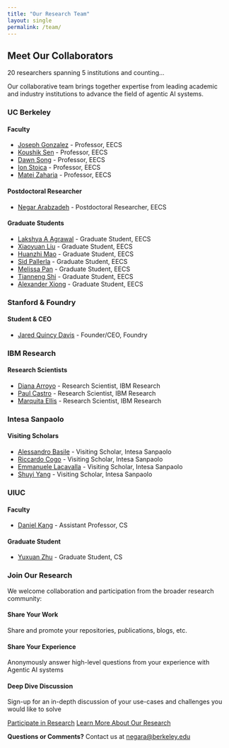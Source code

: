 ```yaml
---
title: "Our Research Team"
layout: single
permalink: /team/
---
```


## Meet Our Collaborators

<div class="team-intro">
<p class="team-stats">20 researchers spanning 5 institutions and counting…</p>
<p>Our collaborative team brings together expertise from leading academic and industry institutions to advance the field of agentic AI systems.</p>
</div>

<div class="team-grid">
<div class="institution-section">
<h3><i class="fas fa-university"></i> UC Berkeley</h3>

<div class="team-category">
<h4>Faculty</h4>
<ul class="team-list">
<li><a href="https://people.eecs.berkeley.edu/~jegonzal/" target="_blank">Joseph Gonzalez</a> - Professor, EECS</li>
<li><a href="https://people.eecs.berkeley.edu/~ksen/" target="_blank">Koushik Sen</a> - Professor, EECS</li>
<li><a href="https://people.eecs.berkeley.edu/~dawnsong/" target="_blank">Dawn Song</a> - Professor, EECS</li>
<li><a href="https://people.eecs.berkeley.edu/~istoica/" target="_blank">Ion Stoica</a> - Professor, EECS</li>
<li><a href="https://people.eecs.berkeley.edu/~matei/" target="_blank">Matei Zaharia</a> - Professor, EECS</li>
</ul>
</div>

<div class="team-category">
<h4>Postdoctoral Researcher</h4>
<ul class="team-list">
<li><a href="https://scholar.google.com/citations?user=vVHhYUEAAAAJ" target="_blank">Negar Arabzadeh</a> - Postdoctoral Researcher, EECS</li>
</ul>
</div>

<div class="team-category">
<h4>Graduate Students</h4>
<ul class="team-list">
<li><a href="https://www.linkedin.com/in/lakshya-agrawal-64b4a9155/" target="_blank">Lakshya A Agrawal</a> - Graduate Student, EECS</li>
<li><a href="https://xiaoyuan-liu.github.io/" target="_blank">Xiaoyuan Liu</a> - Graduate Student, EECS</li>
<li><a href="https://www.linkedin.com/in/huanzhi-mao/" target="_blank">Huanzhi Mao</a> - Graduate Student, EECS</li>
<li><a href="https://www.linkedin.com/in/sid-pallerla/" target="_blank">Sid Pallerla</a> - Graduate Student, EECS</li>
<li><a href="https://www.linkedin.com/in/melissa-pan-b01a93154/" target="_blank">Melissa Pan</a> - Graduate Student, EECS</li>
<li><a href="https://www.linkedin.com/in/tianneng-shi/" target="_blank">Tianneng Shi</a> - Graduate Student, EECS</li>
<li><a href="https://www.linkedin.com/in/alexander-xiong-5a7b99192/" target="_blank">Alexander Xiong</a> - Graduate Student, EECS</li>
</ul>
</div>
</div>

<div class="institution-section">
<h3><i class="fas fa-rocket"></i> Stanford & Foundry</h3>

<div class="team-category">
<h4>Student & CEO</h4>
<ul class="team-list">
<li><a href="https://www.linkedin.com/in/jared-quincy-davis/" target="_blank">Jared Quincy Davis</a> - Founder/CEO, Foundry</li>
</ul>
</div>
</div>

<div class="institution-section">
<h3><i class="fas fa-microchip"></i> IBM Research</h3>

<div class="team-category">
<h4>Research Scientists</h4>
<ul class="team-list">
<li><a href="https://www.linkedin.com/in/diana-arroyo-37b06a7/" target="_blank">Diana Arroyo</a> - Research Scientist, IBM Research</li>
<li><a href="https://www.linkedin.com/in/paul-castro-phd-6b6b6b2/" target="_blank">Paul Castro</a> - Research Scientist, IBM Research</li>
<li><a href="https://www.linkedin.com/in/marquita-ellis/" target="_blank">Marquita Ellis</a> - Research Scientist, IBM Research</li>
</ul>
</div>
</div>

<div class="institution-section">
<h3><i class="fas fa-building"></i> Intesa Sanpaolo</h3>

<div class="team-category">
<h4>Visiting Scholars</h4>
<ul class="team-list">
<li><a href="https://www.linkedin.com/in/alessandro-basile-42a95815/" target="_blank">Alessandro Basile</a> - Visiting Scholar, Intesa Sanpaolo</li>
<li><a href="https://www.linkedin.com/in/riccardo-cogo/" target="_blank">Riccardo Cogo</a> - Visiting Scholar, Intesa Sanpaolo</li>
<li><a href="https://www.linkedin.com/in/emmanuele-lacavalla/" target="_blank">Emmanuele Lacavalla</a> - Visiting Scholar, Intesa Sanpaolo</li>
<li><a href="https://www.linkedin.com/in/shuyi-yang-a08b36167/" target="_blank">Shuyi Yang</a> - Visiting Scholar, Intesa Sanpaolo</li>
</ul>
</div>
</div>

<div class="institution-section">
<h3><i class="fas fa-graduation-cap"></i> UIUC</h3>

<div class="team-category">
<h4>Faculty</h4>
<ul class="team-list">
<li><a href="https://danielkang.web.illinois.edu/" target="_blank">Daniel Kang</a> - Assistant Professor, CS</li>
</ul>
</div>

<div class="team-category">
<h4>Graduate Student</h4>
<ul class="team-list">
<li><a href="https://www.linkedin.com/in/yuxuan-zhu-uiuc/" target="_blank">Yuxuan Zhu</a> - Graduate Student, CS</li>
</ul>
</div>
</div>
</div>

<div class="participation-section">
<h3>Join Our Research</h3>
<p>We welcome collaboration and participation from the broader research community:</p>

<div class="participation-options">
<div class="option">
<i class="fas fa-share-alt"></i>
<h4>Share Your Work</h4>
<p>Share and promote your repositories, publications, blogs, etc.</p>
</div>

<div class="option">
<i class="fas fa-comments"></i>
<h4>Share Your Experience</h4>
<p>Anonymously answer high-level questions from your experience with Agentic AI systems</p>
</div>

<div class="option">
<i class="fas fa-handshake"></i>
<h4>Deep Dive Discussion</h4>
<p>Sign-up for an in-depth discussion of your use-cases and challenges you would like to solve</p>
</div>
</div>

<div class="cta-buttons">
<a href="/participate/" class="btn btn--primary">Participate in Research</a>
<a href="/about/" class="btn btn--success">Learn More About Our Research</a>
</div>

<div class="contact-info">
<p><strong>Questions or Comments?</strong> Contact us at <a href="mailto:negara@berkeley.edu">negara@berkeley.edu</a></p>
</div>
</div>
